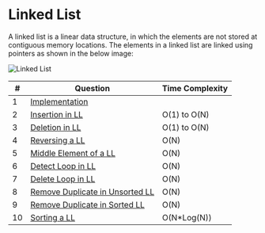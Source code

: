 # Linked List
A linked list is a linear data structure, in which the elements are not stored at contiguous memory locations. The elements in a linked list are linked using pointers as shown in the below image:

![Linked List](https://media.geeksforgeeks.org/wp-content/cdn-uploads/gq/2013/03/Linkedlist.png)

|#|Question|Time Complexity|
|-|-|-|
|1|[Implementation](./Implementation/)||
|2|[Insertion in LL](./Insertion%20in%20LL/)|O(1) to O(N)|
|3|[Deletion in LL](./Deletion%20in%20LL/)|O(1) to O(N)|
|4|[Reversing a LL](./Reversing%20a%20LL/)|O(N)|
|5|[Middle Element of a LL](./Middle%20of%20LL/)|O(N)|
|6|[Detect Loop in LL](./Detect%20Loop%20in%20LL/)|O(N)|
|7|[Delete Loop in LL](./Delete%20Loop%20in%20LL/)|O(N)|
|8|[Remove Duplicate in Unsorted LL](./Removed%20Duplicates%20in%20Unsorted%20LL/)|O(N)|
|9|[Remove Duplicate in Sorted LL](./Removed%20Duplicates%20in%20Sorted%20LL/)|O(N)|
|10|[Sorting a LL](./Sort%20a%20LL/)|O(N*Log(N))|